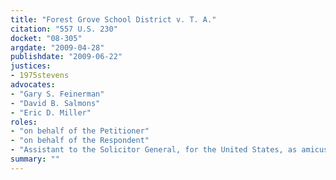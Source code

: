 ```yaml
---
title: "Forest Grove School District v. T. A."
citation: "557 U.S. 230"
docket: "08-305"
argdate: "2009-04-28"
publishdate: "2009-06-22"
justices:
- 1975stevens
advocates:
- "Gary S. Feinerman"
- "David B. Salmons"
- "Eric D. Miller"
roles:
- "on behalf of the Petitioner"
- "on behalf of the Respondent"
- "Assistant to the Solicitor General, for the United States, as amicus curiae, supporting the Respondent"
summary: ""
---
```


